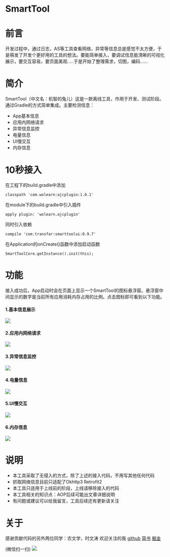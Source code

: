 # SmartTool

# 前言
开发过程中，通过日志，AS等工具查看网络，异常等信息总是感觉不太方便，于是萌发了开发个更好用的工具的想法。要能简单接入，要调试信息能清晰的可视化展示，要交互容易，要页面美观.....于是开始了整理需求，切图，编码......

# 简介
SmartTool（中文名：机智的兔儿）这是一款离线工具，作用于开发、测试阶段。通过Gradle的方式简单集成。主要检测信息：
* App基本信息
* 应用内网络请求
* 异常信息监控
* 电量信息
* UI慢交互
* 内存信息

# 10秒接入
在工程下的build.gradle中添加
```
classpath 'com.wolearn:ajcplugin:1.0.1'
```

在module下的build.gradle中引入插件
```
apply plugin: 'wolearn.ajcplugin'
```

同时引入依赖
```
compile 'com.transfar:smarttoolui:0.9.7'
```

在Application的onCreate()函数中添加启动函数
```
SmartToolCore.getInstance().init(this);
```

# 功能
接入成功后，App启动时会在页面上显示一个SmartTool的图标悬浮窗。悬浮窗中间显示的数字是当前所有应用消耗内存占用的比例。点击图标即可看到以下功能。
#### 1.基本信息展示
![](http://upload-images.jianshu.io/upload_images/1931006-63d10c59194f22d9.gif?imageMogr2/auto-orient/strip)
#### 2.应用内网络请求
![](http://upload-images.jianshu.io/upload_images/1931006-128bbce43c061191.gif?imageMogr2/auto-orient/strip)
#### 3.异常信息监控
![](http://upload-images.jianshu.io/upload_images/1931006-aacad960c1d82f58.gif?imageMogr2/auto-orient/strip)
#### 4.电量信息
![](http://upload-images.jianshu.io/upload_images/1931006-0d01d2db9e019d83.gif?imageMogr2/auto-orient/strip)
#### 5.UI慢交互
![](http://upload-images.jianshu.io/upload_images/1931006-6d001f48b7805a86.gif?imageMogr2/auto-orient/strip)
#### 6.内存信息
![](http://upload-images.jianshu.io/upload_images/1931006-cff5ca04cbcff3c3.gif?imageMogr2/auto-orient/strip)

# 说明
* 本工具采取了无侵入的方式，除了上述的接入代码，不用写其他任何代码
* 抓取网络信息目前只适配了Okhttp3 Retrofit2
* 本工具只适用于上线前的阶段，上线请移除接入的代码
* 本工具相关的知识点：AOP后续可能出文章详细说明
* 有问题或建议可以给我留言，工具后续还有更新请关注

# 关于
感谢贡献代码的另外两位同学：农文学，时文涛
欢迎关注的我 
[github](https://github.com/wolearn)
[简书](http://www.jianshu.com/u/ed407c8602e0)
[掘金](https://gold.xitu.io/user/568dd715cbc2e8a30c443427)

(微信扫一扫)
![](http://upload-images.jianshu.io/upload_images/1931006-a94af6d0df05701b.jpg?imageMogr2/auto-orient/strip%7CimageView2/2/w/1240)
